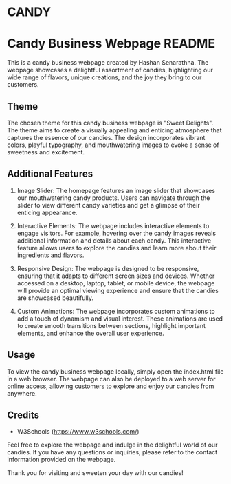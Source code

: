 # CANDY
# Candy Business Webpage README

This is a candy business webpage created by Hashan Senarathna. The webpage showcases a delightful assortment of candies, highlighting our wide range of flavors, unique creations, and the joy they bring to our customers.

## Theme

The chosen theme for this candy business webpage is "Sweet Delights". The theme aims to create a visually appealing and enticing atmosphere that captures the essence of our candies. The design incorporates vibrant colors, playful typography, and mouthwatering images to evoke a sense of sweetness and excitement.

## Additional Features

1. Image Slider: The homepage features an image slider that showcases our mouthwatering candy products. Users can navigate through the slider to view different candy varieties and get a glimpse of their enticing appearance.

2. Interactive Elements: The webpage includes interactive elements to engage visitors. For example, hovering over the candy images reveals additional information and details about each candy. This interactive feature allows users to explore the candies and learn more about their ingredients and flavors.

3. Responsive Design: The webpage is designed to be responsive, ensuring that it adapts to different screen sizes and devices. Whether accessed on a desktop, laptop, tablet, or mobile device, the webpage will provide an optimal viewing experience and ensure that the candies are showcased beautifully.

4. Custom Animations: The webpage incorporates custom animations to add a touch of dynamism and visual interest. These animations are used to create smooth transitions between sections, highlight important elements, and enhance the overall user experience.

## Usage

To view the candy business webpage locally, simply open the index.html file in a web browser. The webpage can also be deployed to a web server for online access, allowing customers to explore and enjoy our candies from anywhere.

## Credits

- W3Schools (https://www.w3schools.com/)

Feel free to explore the webpage and indulge in the delightful world of our candies. If you have any questions or inquiries, please refer to the contact information provided on the webpage.

Thank you for visiting and sweeten your day with our candies!
